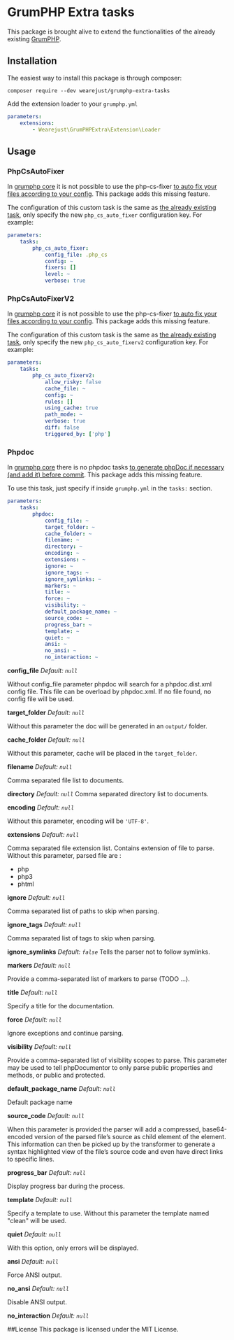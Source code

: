 # GrumPHP Extra tasks

This package is brought alive to extend the functionalities of the already existing [GrumPHP](https://github.com/phpro/grumphp).

## Installation

The easiest way to install this package is through composer:
	
	composer require --dev wearejust/grumphp-extra-tasks

Add the extension loader to your `grumphp.yml`

```yaml
parameters:
    extensions:
        - Wearejust\GrumPHPExtra\Extension\Loader
```

## Usage

### PhpCsAutoFixer

In [grumphp core](https://github.com/phpro/grumphp)
it is not possible to use the php-cs-fixer [to auto fix your files according to your config](https://github.com/phpro/grumphp/issues/110).
This package adds this missing feature.

The configuration of this custom task is the same as [the already existing task](https://github.com/phpro/grumphp/blob/master/doc/tasks/php_cs_fixer.md),
only specify the new `php_cs_auto_fixer` configuration key. For example:

```yaml
parameters:
    tasks:
        php_cs_auto_fixer:
            config_file: .php_cs
            config: ~
            fixers: []
            level: ~
            verbose: true
```

### PhpCsAutoFixerV2

In [grumphp core](https://github.com/phpro/grumphp)
it is not possible to use the php-cs-fixer [to auto fix your files according to your config](https://github.com/phpro/grumphp/issues/110).
This package adds this missing feature.

The configuration of this custom task is the same as [the already existing task](https://github.com/phpro/grumphp/blob/master/doc/tasks/php_cs_fixer.md),
only specify the new `php_cs_auto_fixerv2` configuration key. For example:

```yaml
parameters:
    tasks:
        php_cs_auto_fixerv2:
            allow_risky: false
            cache_file: ~
            config: ~
            rules: []
            using_cache: true
            path_mode: ~
            verbose: true
            diff: false
            triggered_by: ['php']
```

### Phpdoc

In [grumphp core](https://github.com/phpro/grumphp)
there is no phpdoc tasks [to generate phpDoc if necessary (and add it) before commit](https://github.com/phpro/grumphp/pull/253).
This package adds this missing feature.

To use this task, just specify if inside `grumphp.yml` in the `tasks:` section.

```yaml
parameters:
    tasks:
        phpdoc:
            config_file: ~
            target_folder: ~
            cache_folder: ~
            filename: ~
            directory: ~
            encoding: ~
            extensions: ~
            ignore: ~
            ignore_tags: ~
            ignore_symlinks: ~
            markers: ~
            title: ~
            force: ~
            visibility: ~
            default_package_name: ~
            source_code: ~
            progress_bar: ~
            template: ~
            quiet: ~
            ansi: ~
            no_ansi: ~
            no_interaction: ~
```

**config_file**
*Default: `null`*

Without config_file parameter phpdoc will search for a phpdoc.dist.xml config file.
This file can be overload by phpdoc.xml.
If no file found, no config file will be used.

**target_folder**
*Default: `null`*

Without this parameter the doc will be generated in an `output/` folder.

**cache_folder**
*Default: `null`*

Without this parameter, cache will be placed in the `target_folder`.

**filename**
*Default: `null`*

Comma separated file list to documents.

**directory**
*Default: `null`*
Comma separated directory list to documents.

**encoding**
*Default: `null`*

Without this parameter, encoding will be `'UTF-8'`.

**extensions**
*Default: `null`*

Comma separated file extension list. Contains extension of file to parse.
Without this parameter, parsed file are :
* php
* php3
* phtml

**ignore**
*Default: `null`*

Comma separated list of paths to skip when parsing.

**ignore_tags**
*Default: `null`*

Comma separated list of tags to skip when parsing.

**ignore_symlinks**
*Default: `false`*
Tells the parser not to follow symlinks.

**markers**
*Default: `null`*

Provide a comma-separated list of markers to parse (TODO ...).

**title**
*Default: `null`*

Specify a title for the documentation.

**force**
*Default: `null`*

Ignore exceptions and continue parsing.

**visibility**
*Default: `null`*

Provide a comma-separated list of visibility scopes to parse.
This parameter may be used to tell phpDocumentor to only parse public properties and methods, or public and protected.

**default_package_name**
*Default: `null`*

Default package name

**source_code**
*Default: `null`*

When this parameter is provided the parser will add a compressed, base64-encoded version of the parsed file’s source as child element of the <file> element.
This information can then be picked up by the transformer to generate a syntax highlighted view of the file’s source code and even have direct links to specific lines.

**progress_bar**
*Default: `null`*

Display progress bar during the process.

**template**
*Default: `null`*

Specify a template to use. Without this parameter the template named "clean" will be used.

**quiet**
*Default: `null`*

With this option, only errors will be displayed.

**ansi**
*Default: `null`*

Force ANSI output.

**no_ansi**
*Default: `null`*

Disable ANSI output.

**no_interaction**
*Default: `null`*

##License
This package is licensed under the MIT License.  		
